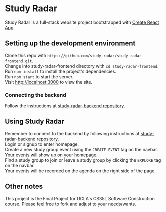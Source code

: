 # Study Radar

Study Radar is a full-stack website project bootstrapped with [Create React App](https://github.com/facebook/create-react-app).

## Setting up the development environment 

Clone this repo with `https://github.com/study-radar/study-radar-frontend.git`.\
Change into study-radar-frontend directory with `cd study-radar-frontend`.\
Run `npm install` to install the project's dependencies.\
Run `npm start` to start the server.\
Visit [http://localhost:3000](http://localhost:3000) to view the site.
### Connecting the backend
Follow the instructions at [study-radar-backend repository](https://github.com/study-radar/study-radar-backend).

## Using Study Radar

Remember to connect to the backend by following instructions at [study-radar-backend repository](https://github.com/study-radar/study-radar-backend).\
Login or signup to enter homepage.\
Create a new study group event using the `CREATE EVENT` tag on the navbar.\
Your events will show up on your homepage.\
Find a study group to join or leave a study group by clicking the `EXPLORE` tag on the navbar.\
Your events will be recorded on the agenda on the right side of the page.

## Other notes

This project is the Final Project for UCLA's CS35L Software Construction course. Please feel free to fork and adjust to your needs/wants.
